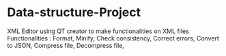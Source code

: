 # Data-structure-Project
XML Editor using QT creator to make functionalities on XML files
Functionalities : Format,
                  Minify,
                  Check consistency,
                  Correct errors,
                  Convert to JSON, 
                  Compress file, 
                  Decompress file,
